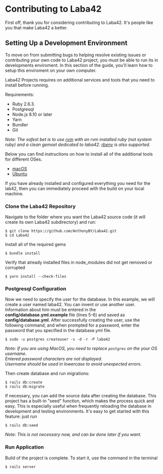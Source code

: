 # Contributing to Laba42

First off, thank you for considering contributing to Laba42. It's people like you that make Laba42 a better.

## Setting Up a Development Environment

To move on from submitting bugs to helping resolve existing issues or contributing your own code to Laba42 project, you must be able to run its in developments enviroment. In this section of the guide, you'll learn how to setup this enviroment on your own computer.

Laba42 Projects requires on additional services and tools that you need to install before running.

Requirements:
* Ruby 2.6.3.
* Postgresql
* Node.js 8.10 or later
* Yarn
* Bundler
* Git

*Note: The safest bet is to use [rvm](https://github.com/wayneeseguin/rvm) with an rvm
installed ruby (not system ruby) and a clean gemset dedicated to laba42.
[rbenv](https://github.com/sstephenson/rbenv) is also supported.*

Below you can find instructions on how to install all of the additional tools for different OSes.

* [macOS](How_to_install_on_MacOS.md)
* [Ubuntu](How_to_install_on_Ubuntu.md)

If you have already installed and configured everything you need for the lab42, then you can immediately proceed with the build on your local machine.

### Clone the Laba42 Repository

Navigate to the folder where you want the Laba42 source code (it will create its own Laba42 subdirectory) and run:

    $ git clone https://github.com/AnthonyBY/Laba42.git
    $ cd Laba42


Install all of the required gems

    $ bundle install


Verify that already installed files in node_modules did not get removed or corrupted

    $ yarn install --check-files


### Postgresql Configuration

Now we need to specify the user for the database. In this example, we will create a user named laba42. You can invent or use another user. Information about him must be entered in the **config/database.yml.example** file (lines 5-6) and saved as **config/database.yml**. After successfully creating the user, use the following command, and when prompted for a password, enter the password that you specified in the database.yml file.

    $ sudo -u postgres createuser -s -d -r -P laba42

*Note: If you are using MacOS, you need to replace `postgres` on the your OS username.  
       Entered password characters are not displayed.  
       Username should be used in lowercase to avoid unexpected errors.*

Then create database and run migrations:

    $ rails db:create
    $ rails db:migrate

If necessary, you can add the source data after creating the database. This project has a built-in "seed" function, which makes the process quick and easy. This is especially useful when frequently reloading the database in development and testing environments. It's easy to get started with this feature: just run

    $ rails db:seed

*Note: This is not necessary now, and can be done later if you want.*

### Run Application

Build of the project is complete. To start it, use the command in the terminal

    $ rails server
